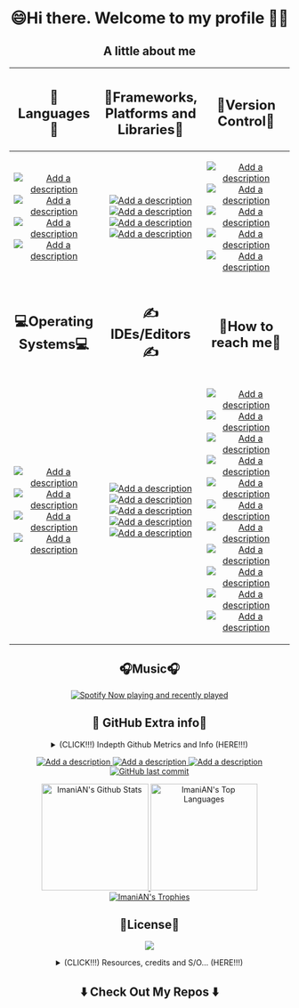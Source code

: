 <h1 align="center"> <!--- Level 2 Heading to align contents -->
  😄Hi there. Welcome to my profile 🤗👋
</h1>

<h2 align="center">A little about me</h2> <!--- Level 2 Heading to align contents -->
<table> <!--- Table Grid format for readability -->
  <thead>
    <tr>
      <th>
        <h2 align="center">🧠Languages🧠</h2> <!--- Level 2 Heading to align contents -->
      </th>
      <th>
        <h2 align="center">🥋Frameworks, Platforms and Libraries🥋</h2> <!--- Level 2 Heading to align contents -->
      </th>
      <th>
        <h2 align="center">🧙Version Control🧙 </h2> <!--- Level 2 Heading to align contents -->
      </th>
    </tr>
  </thead>
  <tbody>
    <tr>
      <td> <!--- Contents for "🧠Languages🧠" -->
        <p align="center"> <!--- P tag to align contents -->
          <a href="https://www.microsoft.com/en-us/sql-server/sql-server-downloads">
            <img src="https://img.shields.io/badge/Microsoft%20SQL%20Sever-CC2927?style=for-the-badge&logo=microsoft%20sql%20server&logoColor=white" alt="Add a description" title= "Click on the link and check out the URL">
          </a>
          <a href="https://www.javascript.com/">
            <img src="https://img.shields.io/badge/javascript-%23323330.svg?style=for-the-badge&logo=javascript&logoColor=%23F7DF1E" alt="Add a description" title= "Click on the link and check out the URL">
          </a>
          <a href="https://www.python.org/">
            <img src="https://img.shields.io/badge/python-3670A0?style=for-the-badge&logo=python&logoColor=ffdd54" alt="Add a description" title= "Click on the link and check out the URL">
          </a>
          <a href="https://docs.microsoft.com/en-us/dotnet/csharp/">
            <img src="https://img.shields.io/badge/c%23-%23239120.svg?style=for-the-badge&logo=c-sharp&logoColor=white" alt="Add a description" title= "Click on the link and check out the URL">
          </a>
        </p>
      </td>
      <td> <!--- Contents for "🥋Frameworks, Platforms and Libraries🥋" -->
        <p align="center"> <!--- P tag to align contents -->
          <a href="https://tailwindcss.com/">
            <img src="https://img.shields.io/badge/tailwind-%2338B2AC.svg?style=for-the-badge&logo=tailwind-css&logoColor=white" alt="Add a description" title= "Click on the link and check out the URL">
          </a>
          <a href="https://nodejs.org/">
            <img src="https://img.shields.io/badge/node.js-6DA55F?style=for-the-badge&logo=node.js&logoColor=white" alt="Add a description" title= "Click on the link and check out the URL">
          </a>
          <a href="https://dotnet.microsoft.com/en-us/">
            <img src="https://img.shields.io/badge/.NET-5C2D91?style=for-the-badge&logo=.net&logoColor=white" alt="Add a description" title= "Click on the link and check out the URL">
          </a>
          <a href="https://svelte.dev/">
            <img src="https://img.shields.io/badge/svelte-%23f1413d.svg?style=for-the-badge&logo=svelte&logoColor=white" alt="Add a description" title= "Click on the link and check out the URL">
          </a>
        </p>
      </td>
<td> <!--- Contents for "🧙Version Control🧙" -->
        <p align="center"> <!--- P tag to align contents -->
          <a href="https://github.com/features/actions">
            <img src="https://img.shields.io/badge/github%20actions-%232671E5.svg?style=for-the-badge&logo=githubactions&logoColor=white" alt="Add a description" title= "Click on the link and check out the URL">
          </a>
          <a href="https://about.gitlab.com/">
            <img src="https://img.shields.io/badge/GitLab%20CI-%23181717.svg?style=for-the-badge&logo=gitlab&logoColor=white" alt="Add a description" title= "Click on the link and check out the URL">
          </a>
          <a href="https://about.gitlab.com/">
            <img src="https://img.shields.io/badge/gitlab-%23181717.svg?style=for-the-badge&logo=gitlab&logoColor=white" alt="Add a description" title= "Click on the link and check out the URL">
          </a>
          <a href="https://github.com/ImaniAN">
            <img src="https://img.shields.io/badge/github-%23121011.svg?style=for-the-badge&logo=github&logoColor=white" alt="Add a description" title= "Click on the link and check out the URL">
          </a>
          <a href="https://git-scm.com/">
            <img src="https://img.shields.io/badge/git-%23F05033.svg?style=for-the-badge&logo=git&logoColor=white" alt="Add a description" title= "Click on the link and check out the URL">
          </a>
        </p>
      </td>
    </tr>
    <tr>
      <td>
        <h2 align="center">💻Operating Systems💻</h2> <!--- Level 2 Heading to align contents -->
      </td>
      <td>
        <h2 align="center">✍IDEs/Editors✍</h2> <!--- Level 2 Heading to align contents -->
      </td>
      <td>
        <h2 align="center">📲How to reach me📲</h2> <!--- Level 2 Heading to align contents -->
      </td>
    </tr>
    <tr>
          <td> <!--- Contents for "💻Operating System💻" -->
        <p align="center"> <!--- P tag to align contents -->
         <a href="https://www.microsoft.com/en-za/windows">
          <img src="https://img.shields.io/badge/Windows%20Server%202022-0078D6?style=for-the-badge&logo=windows&logoColor=white" alt="Add a description" title= "Click on the link and check out the URL">
          <a href="https://manjaro.org/">
            <img src="https://img.shields.io/badge/Manjaro-35BF5C?style=for-the-badge&logo=Manjaro&logoColor=white" alt="Add a description" title= "Click on the link and check out the URL">
          </a>
        <a href="https://www.apache.org/">
          <img src="https://img.shields.io/badge/apache-%23D42029.svg?style=for-the-badge&logo=apache&logoColor=white" alt="Add a description" title= "Click on the link and check out the URL">
        </a>
        <a href="https://www.nginx.com/">
          <img src="https://img.shields.io/badge/nginx-%23009639.svg?style=for-the-badge&logo=nginx&logoColor=white" alt="Add a description" title= "Click on the link and check out the URL">
        </p>
      </td>
      <td> <!--- Contents for "✍IDEs/Editors✍" -->
        <p align="center"> <!--- P tag to align contents -->
          <a href="https://code.visualstudio.com/">
            <img src="https://img.shields.io/badge/Visual%20Studio%20Code-0078d7.svg?style=for-the-badge&logo=visual-studio-code&logoColor=white" alt="Add a description" title= "Click on the link and check out the URL">
          </a>
          <a href="https://visualstudio.microsoft.com/">
            <img src="https://img.shields.io/badge/Visual%20Studio-5C2D91.svg?style=for-the-badge&logo=visual-studio&logoColor=white" alt="Add a description" title= "Click on the link and check out the URL">
          </a>
          <a href="https://www.jetbrains.com/pycharm/">
            <img src="https://img.shields.io/badge/pycharm-143?style=for-the-badge&logo=pycharm&logoColor=black&color=black&labelColor=green" alt= "Add a description" title= "Click on the link and check out the URL">
          </a>
          <a href="https://www.postman.com/">
            <img src="https://img.shields.io/badge/Postman-FF6C37?style=for-the-badge&logo=postman&logoColor=white" alt="Add a description" title= "Click on the link and check out the URL">
          </a>
          <a href="https://jupyter.org/">
            <img src="https://img.shields.io/badge/jupyter-%23FA0F00.svg?style=for-the-badge&logo=jupyter&logoColor=white" alt="Add a description" title= "Click on the link and check out the URL">
          </a>
        </p>
      </td>
            <td> <!--- Contents for "🙏Sponsor Me🙏" -->
        <p align="center"> <!--- P tag to align contents -->
          </a>
          <a href="mailto:imani.niyigena@outlook.com">
            <img src="https://img.shields.io/badge/Microsoft_Outlook-0078D4?style=for-the-badge&logo=microsoft-outlook&logoColor=white" alt="Add a description" title= "Click on the link and check out the URL">
          </a>
          <a href="https://github.com/ImaniAN">
            <img src="https://img.shields.io/github/followers/ImaniAN?label=ImaniAN&logo=GitHub&style=for-the-badge" alt="Add a description" title= "Click on the link and check out the URL">
          </a>
          <a href="https://linktr.ee/imaniniyigena">
            <img src="https://img.shields.io/badge/linktr.ee-1de9b6?style=for-the-badge&logo=linktree&logoColor=white" alt="Add a description" title= "Click on the link and check out the URL">
          </a>
          <a href="https://www.linkedin.com/in/imani-niyigena-04ab47136/">
            <img src="https://img.shields.io/badge/linkedin-%230077B5.svg?style=for-the-badge&logo=linkedin&logoColor=white" alt="Add a description" title= "Click on the link and check out the URL">
          </a>
          <a href="mailto:imanix8@gmail.com">
            <img src="https://img.shields.io/badge/Gmail-D14836?style=for-the-badge&logo=gmail&logoColor=white" alt="Add a description" title= "Click on the link and check out the URL">
          </a>
        <a href="https://www.buymeacoffee.com/KingIAN">
          <img src="https://img.shields.io/badge/Buy%20Me%20a%20Coffee-ffdd00?style=for-the-badge&logo=buy-me-a-coffee&logoColor=black" alt="Add a description" title= "Click on the link and check out the URL">
        </a>
        <a href="https://www.blockchain.com/explorer/addresses/eth/0x0fE164Fa8e566908aa873a0610170d49804bC123">
          <img src="https://img.shields.io/badge/Ethereum-3C3C3D?style=for-the-badge&logo=Ethereum&logoColor=white" alt="Add a description" title= "Click on the link and check out the URL">
        </a>
        <a href="https://blockchair.com/litecoin/address/MKgSAbMUhrjbKVzak9KHJ6HvBD75rHd4oZ">
          <img src="https://img.shields.io/badge/Litecoin-A6A9AA?style=for-the-badge&logo=Litecoin&logoColor=white" alt="Add a description" title= "Click on the link and check out the URL">
        </a>
        <a href="https://www.blockchain.com/explorer/addresses/btc/3GJ2JR5m8iTGr6XufSJ7cRhv5iotfydSs4">
          <img src="https://img.shields.io/badge/Bitcoin-000?style=for-the-badge&logo=bitcoin&logoColor=white" alt="Add a description" title= "Click on the link and check out the URL">
        </a>
        <a href="https://www.paypal.me/ImaniNiyigena">
          <img src="https://img.shields.io/badge/PayPal-00457C?style=for-the-badge&logo=paypal&logoColor=white" alt="Add a description" title= "Click on the link and check out the URL">
        </a>
        <a href="https://xrpscan.com/account/rsRy14FvipgqudiGmptJBhr1RtpsgfzKMM">
          <img src="https://img.shields.io/badge/Xrp-black?style=for-the-badge&logo=xrp&logoColor=white" alt="Add a description" title= "Click on the link and check out the URL">
        </a>
      </p>
      </td>
    </tr>
  </tbody>
</table>

<h2 align="center">🎧Music🎧</h2> <!--- Level 2 Heading to align contents -->

<p align="center"> <!--- P tag to align contents -->
  <a href="https://open.spotify.com/user/3le8v925s45h586cyv9dfpdlt" align="center"> <!--- Spotify currently playing and last played with link to Spotify Account -->
    <img src="https://spotify-github-profile.vercel.app/api/view?uid=3le8v925s45h586cyv9dfpdlt&cover_image=true&theme=default&bar_color_cover=true" align="center" alt="Spotify Now playing and recently played" title= "Click on the link and check out the URL">
  </a><!--- Spotify currently playing and last played with link to Spotify Account -->
</p>

<h2 align="center">🤝 GitHub Extra info🤝</h2> <!--- Level 2 Heading to align contents -->
<details align="center">
  <summary>
  (CLICK!!!) Indepth Github Metrics and Info (HERE!!!)
  </summary>
  <ol>
    <a href="https://github.com/ImaniAN">
    <img src="https://api.star-history.com/svg?repos=ImaniAN/ImaniAN&type=Date" alt="Add a description" title= "Click on the link and check out the URL">
  </a>
    <p align="center">
<img src="https://metrics.lecoq.io/ImaniAN?template=classic&base.indepth=true&base.hireable=true&isocalendar=1&languages=1&achievements=1&base=header%2C%20activity%2C%20community%2C%20repositories%2C%20metadata&base.indepth=true&base.hireable=true&base.skip=false&isocalendar=false&isocalendar.duration=full-year&languages=false&languages.ignored=HTML%2C%20CSS%2C%20M4%2C%20C%2C%20C%2B%2B%2C%20PHP%2C%20Makefile%2C%20Roff%2C%20CMake%2C%20Shell&languages.limit=9&languages.threshold=0%25&languages.other=false&languages.colors=github&languages.sections=most-used&languages.indepth=false&languages.analysis.timeout=15&languages.analysis.timeout.repositories=7.5&languages.categories=markup%2C%20programming&languages.recent.categories=markup%2C%20programming&languages.recent.load=300&languages.recent.days=14&achievements=false&achievements.threshold=X&achievements.secrets=true&achievements.display=detailed&achievements.limit=999&config.timezone=Africa%2FJohannesburg" width="90%"></img>
</p>
  </ol>
</details>

<p align="center"> <!--- P tag to align contents -->
  <a href="https://github.com/ImaniAN">
    <img src="https://komarev.com/ghpvc/?username=ImaniAN&&style=for-the-badge" alt="Add a description" title= "Click on the link and check out the URL">
  </a>
  <a href="https://github.com/ImaniAN/ImaniAN/network/members">
    <img src="https://img.shields.io/github/forks/ImaniAN/ImaniAN?style=for-the-badge&color=1D70B8&logo=GitHub&logoColor=FFFFFF&label=Repo%20Forks" alt="Add a description" title= "Click on the link and check out the URL">
   </a>
     <a href="https://github.com/ImaniAN/ImaniAN/stargazers">
    <img src="https://img.shields.io/github/stars/ImaniAN/ImaniAN?style=for-the-badge&logo=GitHub&logoColor=FFFFFF&color=1D70B8&label=Repo%20Stargazers" alt="Add a description" title= "Click on the link and check out the URL">
   </a>
  <a href="https://github.com/ImaniAN">
   <img alt="GitHub last commit" src="https://img.shields.io/github/last-commit/ImaniAN/ImaniAN?style=for-the-badge&color=1D70B8&logo=GitHub&logoColor=FFFFFF&label=Last%20Updated" title= "Click on the link and check out the URL">
  </a>
    </p>
  <p align="center"> <!--- P tag to align contents -->
    <a href="https://github.com/ImaniAN">
      <img alt="ImaniAN's Github Stats" title= "Click on the link and check out the URL" src="https://denvercoder1-github-readme-stats.vercel.app/api/?username=ImaniAN&show_icons=true&count_private=true&layout=compact&theme=gotham" height="192px">
    </a>
    <a href="https://github.com/ImaniAN">
    <img alt="ImaniAN's Top Languages" title= "Click on the link and check out the URL" src="https://github-readme-stats.vercel.app/api/top-langs/?username=ImaniAN&hide=html,css,m4,c++,java,php,makefile,roff,cmake,shell&langs_count=9&layout=compact&theme=gotham" height="192px">
    </a>
    <br>
      <a href="https://github.com/ImaniAN">
      <img alt="ImaniAN's Trophies" title= "Click on the link and check out the URL" src="https://github-trophies.vercel.app/?username=ImaniAN&column=4&theme=juicyfresh&no-frame=false&no-bg=true&margin-w=4">
    </a>
</p>
<h2 align="center">🔐License🔐</h2> <!--- Level 2 Heading to align contents -->
<p align="center"> <!--- P tag to align contents -->
  <a href="https://github.com/ImaniAN/ImaniAN/blob/main/LICENSE">
    <img src="https://img.shields.io/github/license/ImaniAN/ImaniAN?style=for-the-badge&color=1D70B8">
  </a>
</p>

<details>
  <summary align="center">
  (CLICK!!!) Resources, credits and S/O... (HERE!!!)
  </summary>
  <ol>
    <li><a href="https://github.com/stars/ImaniAN/lists/readme">My personal list of GitHub ReadMe resources</a></li>
    <li><a href="https://awesome-github-readme-profile.netlify.app/">A Collection of GitHub Profiles with awesome ReadMe by categories</a></li>
    <li><a href="https://arturssmirnovs.github.io/github-profile-readme-generator/">GitHub Profile ReadMe Generator by arturssmirnovs</a></li>
    <li><a href="https://github.com/abhisheknaiidu/abhisheknaiidu">A GitHub Profile - abhisheknaiidu </a></li>
    <li><a href="https://github.com/DenverCoder1/DenverCoder1">A GitHub Profile - DenverCoder1</a></li>
    <li><a href="https://github.com/liununu/liununu">A GitHub Profile - liununu</a></li>
    <li><a href="https://github.com/Ileriayo/markdown-badges">Markdown Badges by Ileriayo</a></li>
    <li><a href="https://github.com/lowlighter/metrics">GitHub Account/Repo Metric by lowlighter</a></li>
    <li><a href="https://github.com/matiassingers/awesome-readme">Awesome ReadMe's by matiassingers</a></li>
    <li><a href="https://github.com/dec0dOS/amazing-github-template#acknowledgements">Awesome ReadMe acknowledgements by dec0dOS</a></li>
    <li><a href="https://github.com/dec0dOS/amazing-github-template">Awesome ReadMe's by dec0dOS</a></li>
    <li><a href="https://github.com/abhisheknaiidu/awesome-github-profile-readme">Awesome ReadMe's by abhisheknaiidu</a></li>
    <li><a href="https://spotify-github-profile.vercel.app/api/login">Spotify GitHub Profile Connecter (The one I used) </a></li>
    <li><a href="https://github.com/kittinan/spotify-github-profile">Spotify GitHub Profile Connecter by kittinan</a></li>
    <li><a href="https://rahuldkjain.github.io/gh-profile-readme-generator/">GitHub Profile ReadMe Generator by rahuldkjain</a></li>
    <li><a href="https://github.com/anuraghazra/github-readme-stats">GitHub Stats by anuraghazra</a></li>
    <li><a href="https://github.com/arturssmirnovs/github-profile-views-counter">Github Profile Views Counter by arturssmirnovs</a></li>
    <li><a href="https://github.com/ryo-ma/github-profile-trophy">Github Profile Trophies by ryo-ma</a></li>
    <li><a href="https://github.com/DenverCoder1/github-readme-streak-stats">Github ReadMe Streak Stats by DenverCoder1</a></li>
    <li><a href="https://github.com/Ashutosh00710/github-readme-activity-graph">Github Readme Activity Graph Ashutosh00710</a></li>
    <li><a href="https://star-history.com/#ImaniAN/ImaniAN&Date">Star History for GitHub Repos</a></li>
    <li><a href="https://github-readme-streak-stats.herokuapp.com/demo/">Github ReadMe Streak Stats</a></li>
    <li><a href="https://coderjojo.github.io/creative-profile-readme/">A Collection of GitHub Profiles with awesome ReadMe</a></li>
  </ol>
</details>

<h2  align="center">⬇️ Check Out My Repos ⬇️ </h2>

<!--
# Top 5 Badges That Will Take Your GitHub Repository to the Next Level
## 1. GitHub Stats
![Your Repository's Stats](https://github-readme-stats.vercel.app/api?username=Tanu-N-Prabhu&show_icons=true)
## 2. Most Used Languages
![Your Repository's Stats](https://github-readme-stats.vercel.app/api/top-langs/?username=Tanu-N-Prabhu&theme=blue-green)
## 3. Contributors Badge
![Your Repository's Stats](https://contrib.rocks/image?repo=Tanu-N-Prabhu/Python)
## 4. Random Joke Generator
![Jokes Card](https://readme-jokes.vercel.app/api)
## 5. Profile View Counter
![Profile View Counter](https://komarev.com/ghpvc/?username=ImaniAN)
### Repository View Counter - HITS
![Hits](https://hitcounter.pythonanywhere.com/count/tag.svg?url=https://github.com/Tanu-N-Prabhu/Python)
 -->

 <!--- SECTION START: Contents for Number of profile visitors -->
<!--   <div align="center">
  <br>
    <p align="centre"><b>Number of profile visitors</b></p>
    <p align="center"><img align="center" src="https://profile-counter.glitch.me/{ImaniAN}/count.svg" /></p>
  <br>
 </div>
<p align="center">
  <img align="" height='120px' src="https://raw.githubusercontent.com/rodrigograca31/rodrigograca31/master/matrix.svg" />
</p>
 <hr> -->
 <!--- SECTION END: Contents for Number of profile visitors -->
